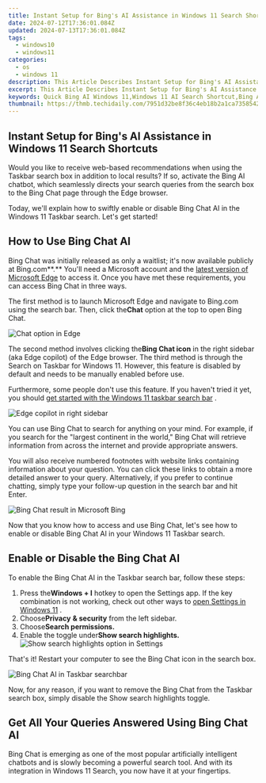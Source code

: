 ```yaml
---
title: Instant Setup for Bing's AI Assistance in Windows 11 Search Shortcuts
date: 2024-07-12T17:36:01.084Z
updated: 2024-07-13T17:36:01.084Z
tags:
  - windows10
  - windows11
categories:
  - os
  - windows 11
description: This Article Describes Instant Setup for Bing's AI Assistance in Windows 11 Search Shortcuts
excerpt: This Article Describes Instant Setup for Bing's AI Assistance in Windows 11 Search Shortcuts
keywords: Quick Bing AI Windows 11,Windows 11 AI Search Shortcut,Bing AI Setup Instant,AI Assist Shortcut Windows,AI in Windows 11 Fast Setup,Bing AI Integration Windows,Windows 11 AI Search Keyboard
thumbnail: https://thmb.techidaily.com/7951d32be8f36c4eb18b2a1ca73585423cfb1568fc448e5639b2a4a582d5f7dd.jpg
---
```


## Instant Setup for Bing's AI Assistance in Windows 11 Search Shortcuts

 Would you like to receive web-based recommendations when using the Taskbar search box in addition to local results? If so, activate the Bing AI chatbot, which seamlessly directs your search queries from the search box to the Bing Chat page through the Edge browser.

 Today, we'll explain how to swiftly enable or disable Bing Chat AI in the Windows 11 Taskbar search. Let's get started!

## How to Use Bing Chat AI

 Bing Chat was initially released as only a waitlist; it's now available publicly at Bing.com**.** You'll need a Microsoft account and the [latest version of Microsoft Edge](https://www.microsoft.com/en-us/edge/download?form=MA13FJ) to access it. Once you have met these requirements, you can access Bing Chat in three ways.

 The first method is to launch Microsoft Edge and navigate to Bing.com using the search bar. Then, click the**Chat** option at the top to open Bing Chat.

![Chat option in Edge](https://static1.makeuseofimages.com/wordpress/wp-content/uploads/2023/04/chat-option.jpg)

 The second method involves clicking the**Bing Chat icon** in the right sidebar (aka Edge copilot) of the Edge browser. The third method is through the Search on Taskbar for Windows 11\. However, this feature is disabled by default and needs to be manually enabled before use.

 Furthermore, some people don't use this feature. If you haven't tried it yet, you should [get started with the Windows 11 taskbar search bar](https://www.makeuseof.com/windows-11-taskbar-search/) .

![Edge copilot in right sidebar](https://static1.makeuseofimages.com/wordpress/wp-content/uploads/2023/04/edge-copilot.jpg)

 You can use Bing Chat to search for anything on your mind. For example, if you search for the "largest continent in the world," Bing Chat will retrieve information from across the internet and provide appropriate answers.

 You will also receive numbered footnotes with website links containing information about your question. You can click these links to obtain a more detailed answer to your query. Alternatively, if you prefer to continue chatting, simply type your follow-up question in the search bar and hit Enter.

![Bing Chat result in Microsoft Bing](https://static1.makeuseofimages.com/wordpress/wp-content/uploads/2023/04/bing-chat-result.jpg)

 Now that you know how to access and use Bing Chat, let's see how to enable or disable Bing Chat AI in your Windows 11 Taskbar search.

## Enable or Disable the Bing Chat AI

 To enable the Bing Chat AI in the Taskbar search bar, follow these steps:

1. Press the**Windows + I** hotkey to open the Settings app. If the key combination is not working, check out other ways to [open Settings in Windows 11](https://www.makeuseof.com/windows-ways-to-open-system-settings/) .
2. Choose**Privacy** **& security** from the left sidebar.
3. Choose**Search permissions.**
4. Enable the toggle under**Show search highlights.**  
![Show search highlights option in Settings](https://static1.makeuseofimages.com/wordpress/wp-content/uploads/2023/04/show-search-highlights.jpg)

 That's it! Restart your computer to see the Bing Chat icon in the search box.

![Bing Chat AI in Taskbar searchbar](https://static1.makeuseofimages.com/wordpress/wp-content/uploads/2023/04/bing-chat-ai.jpg)

 Now, for any reason, if you want to remove the Bing Chat from the Taskbar search box, simply disable the Show search highlights toggle.

## Get All Your Queries Answered Using Bing Chat AI

 Bing Chat is emerging as one of the most popular artificially intelligent chatbots and is slowly becoming a powerful search tool. And with its integration in Windows 11 Search, you now have it at your fingertips.

<ins class="adsbygoogle"
     style="display:block"
     data-ad-format="autorelaxed"
     data-ad-client="ca-pub-7571918770474297"
     data-ad-slot="1223367746"></ins>



<ins class="adsbygoogle"
     style="display:block"
     data-ad-client="ca-pub-7571918770474297"
     data-ad-slot="8358498916"
     data-ad-format="auto"
     data-full-width-responsive="true"></ins>





